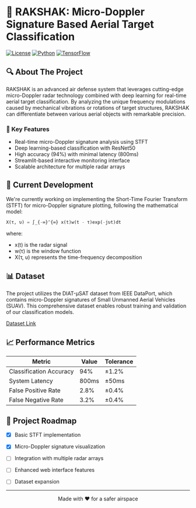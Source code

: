 # 🎯 RAKSHAK: Micro-Doppler Signature Based Aerial Target Classification

[![License](https://img.shields.io/badge/License-MIT-blue.svg)](LICENSE)
[![Python](https://img.shields.io/badge/python-v3.8%2B-blue)]()
[![TensorFlow](https://img.shields.io/badge/TensorFlow-2.x-orange)]()

## 🔍 About The Project

RAKSHAK is an advanced air defense system that leverages cutting-edge micro-Doppler radar technology combined with deep learning for real-time aerial target classification. By analyzing the unique frequency modulations caused by mechanical vibrations or rotations of target structures, RAKSHAK can differentiate between various aerial objects with remarkable precision.

### 🌟 Key Features

- Real-time micro-Doppler signature analysis using STFT
- Deep learning-based classification with ResNet50
- High accuracy (94%) with minimal latency (800ms)
- Streamlit-based interactive monitoring interface
- Scalable architecture for multiple radar arrays

## 🚀 Current Development

We're currently working on implementing the Short-Time Fourier Transform (STFT) for micro-Doppler signature plotting, following the mathematical model:

```python
X(τ, υ) = ∫_{-∞}^{∞} x(t)w(t - τ)exp(-jυt)dt
```

where:
- x(t) is the radar signal
- w(τ) is the window function
- X(τ, υ) represents the time-frequency decomposition

## 📊 Dataset

The project utilizes the DIAT-μSAT dataset from IEEE DataPort, which contains micro-Doppler signatures of Small Unmanned Aerial Vehicles (SUAV). This comprehensive dataset enables robust training and validation of our classification models.

[Dataset Link](https://ieee-dataport.org/documents/diat-%C2%B5sat-micro-doppler-signature-dataset-small-unmanned-aerial-vehicle-suav)


## 📈 Performance Metrics

| Metric | Value | Tolerance |
|--------|--------|-----------|
| Classification Accuracy | 94% | ±1.2% |
| System Latency | 800ms | ±50ms |
| False Positive Rate | 2.8% | ±0.4% |
| False Negative Rate | 3.2% | ±0.4% |

## 🚧 Project Roadmap

- [x] Basic STFT implementation
- [x] Micro-Doppler signature visualization
- [ ] Integration with multiple radar arrays
- [ ] Enhanced web interface features
- [ ] Dataset expansion



---

<p align="center">Made with ❤️ for a safer airspace</p>
